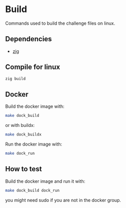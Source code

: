# Build

Commands used to build the challenge files on linux.

## Dependencies

- [zig](https://ziglang.org/)

## Compile for linux

```bash
zig build
```

## Docker

Build the docker image with:

```bash
make dock_build
```

or with buildx:

```bash
make dock_buildx
```

Run the docker image with:

```bash
make dock_run
```

## How to test

Build the docker image and run it with:

```bash
make dock_build dock_run
```

you might need sudo if you are not in the docker group.
